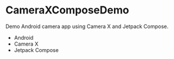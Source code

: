 # CameraXComposeDemo
Demo Android camera app using Camera X and Jetpack Compose.

- Android
- Camera X
- Jetpack Compose
